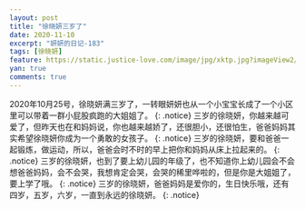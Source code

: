 ```yaml
---
layout: post
title: "徐晓妍三岁了"
date: 2020-11-10
excerpt: "妍妍的日记-183"
tags: [徐晓妍]
feature: https://static.justice-love.com/image/jpg/xktp.jpg?imageView2/1/w/1200/h/500
yan: true
comments: true
---
```

2020年10月25号，徐晓妍满三岁了，一转眼妍妍也从一个小宝宝长成了一个小区里可以带着一群小屁股疯跑的大姐姐了。
{: .notice}
三岁的徐晓妍，你越来越可爱了，但昨天也在和妈妈说，你也越来越娇了，还很胆小，还很怕生，爸爸妈妈其实希望徐晓妍你成为一个勇敢的女孩子。
{: .notice}
三岁的徐晓妍，要和爸爸一起锻炼，做运动，所以，爸爸会时不时的早上把你和妈妈从床上拉起来的。
{: .notice}
三岁的徐晓妍，也到了要上幼儿园的年级了，也不知道你上幼儿园会不会想爸爸妈妈，会不会哭，我想肯定会哭，会哭的稀里哗啦的，但是你是大姐姐了，要上学了哦。
{: .notice}
三岁的徐晓妍，爸爸妈妈是爱你的，生日快乐哦，还有四岁，五岁，六岁，一直到永远的徐晓妍。
{: .notice}
